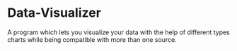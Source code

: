 # Data-Visualizer
A program which lets you visualize your data with the help of different types charts while being compatible with more than one source. 

